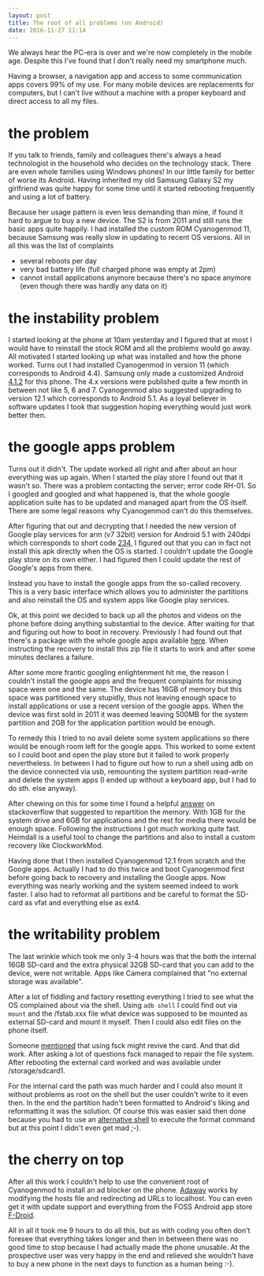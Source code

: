 ```yaml
---
layout: post
title: The root of all problems (on Android)
date: 2016-11-27 11:14
---
```


We always hear the PC-era is over and we're now completely in the mobile age. Despite this I've found that I don't really need my smartphone much.

Having a browser, a navigation app and access to some communication apps covers 99% of my use. For many mobile devices are replacements for computers, but I can't live without a machine with a proper keyboard and direct access to all my files.

# the problem

If you talk to friends, family and colleagues there's always a head technologist in the household who decides on the technology stack. There are even whole families using Windows phones! In our little family for better of worse its Android. Having inherited my old Samsung Galaxy S2 my girlfriend was quite happy for some time until it started rebooting frequently and using a lot of battery.

Because her usage pattern is even less demanding than mine, if found it hard to argue to buy a new device. The S2 is from 2011 and still runs the basic apps quite happily. I had installed the custom ROM Cyanogenmod 11, because Samsung was really slow in updating to recent OS versions. All in all this was the list of complaints

- several reboots per day
- very bad battery life (full charged phone was empty at 2pm)
- cannot install applications anymore because there's no space anymore (even though there was hardly any data on it)

# the instability problem

I started looking at the phone at 10am yesterday and I figured that at most I would have to reinstall the stock ROM and all the problems would go away. All motivated I started looking up what was installed and how the phone worked. Turns out I had installed Cyanogenmod in version 11 (which corresponds to Android 4.4). Samsung only made a customized Android [4.1.2](http://www.sammobile.com/firmwares/database/GT-I9100/) for this phone. The 4.x versions were published quite a few month in between not like 5, 6 and 7. Cyanogenmod also suggested upgrading to version 12.1 which corresponds to Android 5.1. As a loyal believer in software updates I took that suggestion hoping everything would just work better then.

# the google apps problem

Turns out it didn't. The update worked all right and after about an hour everything was up again. When I started the play store I found out that it wasn't so. There was a problem contacting the server; error code RH-01. So I googled and googled and what happened is, that the whole google application suite has to be updated and managed apart from the OS itself. There are some legal reasons why Cyanogenmod can't do this themselves.

After figuring that out and decrypting that I needed the new version of Google play services for arm (v7 32bit) version for Android 5.1 with 240dpi which corresponds to short code [234](http://www.apkmirror.com/apk/google-inc/google-play-services/google-play-services-10-0-84-release/), I figured out that you can in fact not install this apk directly when the OS is started. I couldn't update the Google play store on its own either. I had figured then I could update the rest of Google's apps from there.

Instead you have to install the google apps from the so-called recovery. This is a very basic interface which allows you to administer the partitions and also reinstall the OS and system apps like Google play services.

Ok, at this point we decided to back up all the photos and videos on the phone before doing anything substantial to the device. After waiting for that and figuring out how to boot in recovery. Previously I had found out that there's a package with the whole google apps available [here](http://opengapps.org/). When instructing the recovery to install this zip file it starts to work and after some minutes declares a failure.

After some more frantic googling enlightenment hit me, the reason I couldn't install the google apps and the frequent complaints for missing space were one and the same. The device has 16GB of memory but this space was partitioned very stupidly, thus not leaving enough space to install applications or use a recent version of the google apps. When the device was first sold in 2011 it was deemed leaving 500MB for the system partition and 2GB for the application partition would be enough.

To remedy this I tried to no avail delete some system applications so there would be enough room left for the google apps. This worked to some extent so I could boot and open the play store but it failed to work properly nevertheless. In between I had to figure out how to run a shell using adb on the device connected via usb, remounting the system partition read-write and delete the system apps (I ended up without a keyboard app, but I had to do sth. else anyway).

After chewing on this for some time I found a helpful [answer](http://android.stackexchange.com/a/144816) on stackoverflow that suggested to repartition the memory. With 1GB for the system drive and 6GB for applications and the rest for media there would be enough space. Following the instructions I got much working quite fast. Heimdall is a useful tool to change the partitions and also to install a custom recovery like ClockworkMod.

Having done that I then installed Cyanogenmod 12.1 from scratch and the Google apps. Actually I had to do this twice and boot Cyanogenmod first before going back to recovery and installing the Google apps. Now everything was nearly working and the system seemed indeed to work faster. I also had to reformat all partitions and be careful to format the SD-card as vfat and everything else as ext4.

# the writability problem

The last wrinkle which took me only 3-4 hours was that the both the internal 16GB SD-card and the extra physical 32GB SD-card that you can add to the device, were not writable. Apps like Camera complained that "no external storage was available".

After a lot of fiddling and factory resetting everything I tried to see what the OS complained about via the shell. Using `adb shell` I could find out via `mount` and the /fstab.xxx file what device was supposed to be mounted as external SD-card and mount it myself. Then I could also edit files on the phone itself.

Someone [mentioned](http://android.stackexchange.com/questions/38745/check-and-fix-sd-card-errors-within-android-itself) that using fsck might revive the card. And that did work. After asking a lot of questions fsck managed to repair the file system. After rebooting the external card worked and was available under /storage/sdcard1.

For the internal card the path was much harder and I could also mount it without problems as root on the shell but the user couldn't write to it even then. In the end the partition hadn't been formatted to Android's liking and reformatting it was the solution. Of course this was easier said then done because you had to use an [alternative shell](http://android.stackexchange.com/a/43479) to execute the format command but at this point I didn't even get mad ;-).

# the cherry on top

After all this work I couldn't help to use the convenient root of Cyanogenmod to install an ad blocker on the phone. [Adaway](https://adaway.org/) works by modifying the hosts file and redirecting ad URLs to localhost. You can even get it with update support and everything from the FOSS Android app store [F-Droid](https://f-droid.org/).

All in all it took me 9 hours to do all this, but as with coding you often don't foresee that everything takes longer and then in between there was no good time to stop because I had actually made the phone unusable. At the prospective user was very happy in the end and relieved she wouldn't have to buy a new phone in the next days to function as a human being :-).